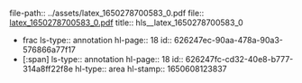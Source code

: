 file-path:: ../assets/latex_1650278700583_0.pdf
file:: [latex_1650278700583_0.pdf](../assets/latex_1650278700583_0.pdf)
title:: hls__latex_1650278700583_0
- frac
  ls-type:: annotation
  hl-page:: 18
  id:: 626247ec-90aa-478a-90a3-576866a77f17
- [:span]
  ls-type:: annotation
  hl-page:: 18
  id:: 626247fc-cd32-40e8-b777-314a8ff22f8e
  hl-type:: area
  hl-stamp:: 1650608123837